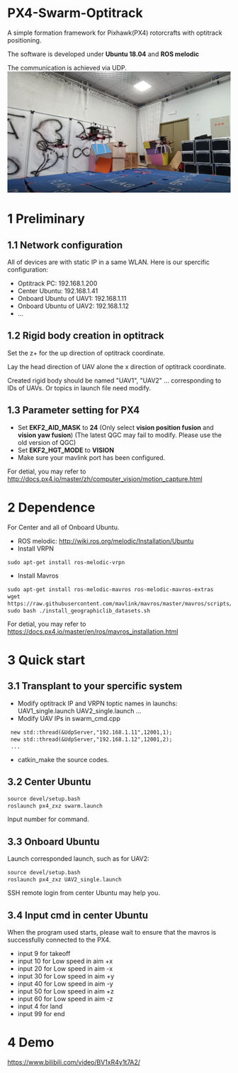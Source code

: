 # PX4-Swarm-Optitrack
A simple formation framework for Pixhawk(PX4) rotorcrafts with optitrack positioning.

The software is developed under **Ubuntu 18.04** and **ROS melodic**

The communication is achieved via UDP.
![image](https://github.com/mkb9559/PX4-Swarm-Optitrack/blob/main/Screenshot.PNG)

# 1 Preliminary

## 1.1 Network configuration
All of devices are with static IP in a same WLAN.
Here is our spercific configuration: 
- Optitrack PC:  192.168.1.200
- Center Ubuntu: 192.168.1.41
- Onboard Ubuntu of UAV1: 192.168.1.11
- Onboard Ubuntu of UAV2: 192.168.1.12
- ...

## 1.2 Rigid body creation in optitrack
Set the z+ for the up direction of optitrack coordinate.

Lay the head direction of UAV alone the x direction of optitrack coordinate.

Created rigid body should be named "UAV1", "UAV2" ...  corresponding to IDs of UAVs. Or topics in launch file need modify.

## 1.3 Parameter setting for PX4
- Set **EKF2_AID_MASK** to **24** (Only select **vision position fusion** and **vision yaw fusion**) (The latest QGC may fail to modify. Please use the old version of QGC)
- Set **EKF2_HGT_MODE** to **VISION**
- Make sure your mavlink port has been configured.

For detial, you may refer to http://docs.px4.io/master/zh/computer_vision/motion_capture.html


# 2 Dependence
For Center and all of Onboard Ubuntu.

- ROS melodic: http://wiki.ros.org/melodic/Installation/Ubuntu
- Install VRPN
```
sudo apt-get install ros-melodic-vrpn
```
- Install Mavros
```
sudo apt-get install ros-melodic-mavros ros-melodic-mavros-extras
wget https://raw.githubusercontent.com/mavlink/mavros/master/mavros/scripts/install_geographiclib_datasets.sh
sudo bash ./install_geographiclib_datasets.sh   
```
For detial, you may refer to https://docs.px4.io/master/en/ros/mavros_installation.html

# 3 Quick start
## 3.1 Transplant to your spercific system
- Modify optitrack IP and VRPN toptic names in launchs:
UAV1_single.launch
UAV2_single.launch
...
- Modify UAV IPs in swarm_cmd.cpp
```
 new std::thread(&UdpServer,"192.168.1.11",12001,1);
 new std::thread(&UdpServer,"192.168.1.12",12001,2);
 ...
```
- catkin_make the source codes.
## 3.2 Center Ubuntu
```
source devel/setup.bash
roslaunch px4_zxz swarm.launch
```
Input number for command.
## 3.3 Onboard Ubuntu
Launch corresponded launch, such as for UAV2:
```
source devel/setup.bash
roslaunch px4_zxz UAV2_single.launch
```
SSH remote login from center Ubuntu may help you.
## 3.4 Input cmd in center Ubuntu
When the program used starts, please wait to ensure that the mavros is successfully connected to the PX4.

- input  9 for takeoff
- input 10 for Low speed in aim +x 
- input 20 for Low speed in aim -x 
- input 30 for Low speed in aim +y 
- input 40 for Low speed in aim -y 
- input 50 for Low speed in aim +z 
- input 60 for Low speed in aim -z 
- input  4 for land
- input 99 for end



# 4 Demo

https://www.bilibili.com/video/BV1xR4y1t7A2/





